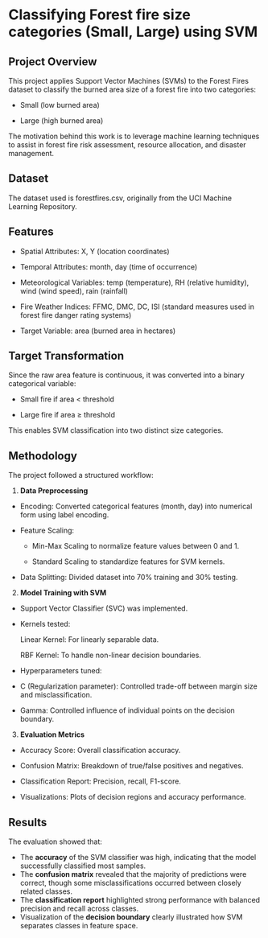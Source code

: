 
# Classifying Forest fire size categories (Small, Large) using SVM

## Project Overview

This project applies Support Vector Machines (SVMs) to the Forest Fires dataset to classify the burned area size of a forest fire into two categories:

* Small (low burned area)

* Large (high burned area)

The motivation behind this work is to leverage machine learning techniques to assist in forest fire risk assessment, resource allocation, and disaster management.


## Dataset

The dataset used is forestfires.csv, originally from the UCI Machine Learning Repository.

## Features

* Spatial Attributes: X, Y (location coordinates)

* Temporal Attributes: month, day (time of occurrence)

* Meteorological Variables: temp (temperature), RH (relative humidity), wind (wind speed), rain (rainfall)

* Fire Weather Indices: FFMC, DMC, DC, ISI (standard measures used in forest fire danger rating systems)

* Target Variable: area (burned area in hectares)

## Target Transformation

Since the raw area feature is continuous, it was converted into a binary categorical variable:

* Small fire if area < threshold

* Large fire if area ≥ threshold

This enables SVM classification into two distinct size categories.

## Methodology

The project followed a structured workflow:

1. **Data Preprocessing**

  * Encoding: Converted categorical features (month, day) into numerical form using label encoding.

  * Feature Scaling:

    * Min-Max Scaling to normalize feature values between 0 and 1.

    * Standard Scaling to standardize features for SVM kernels.

  * Data Splitting: Divided dataset into 70% training and 30% testing.

2. **Model Training with SVM**

* Support Vector Classifier (SVC) was implemented.

* Kernels tested:

  Linear Kernel: For linearly separable data.

  RBF Kernel: To handle non-linear decision boundaries.

* Hyperparameters tuned:

* C (Regularization parameter): Controlled trade-off between margin size and misclassification.

* Gamma: Controlled influence of individual points on the decision boundary.

3. **Evaluation Metrics**

* Accuracy Score: Overall classification accuracy.

* Confusion Matrix: Breakdown of true/false positives and negatives.

* Classification Report: Precision, recall, F1-score.

* Visualizations: Plots of decision regions and accuracy performance.

## Results

The evaluation showed that:

* The **accuracy** of the SVM classifier was high, indicating that the model successfully classified most samples.
* The **confusion matrix** revealed that the majority of predictions were correct, though some misclassifications occurred between closely related classes.
* The **classification report** highlighted strong performance with balanced precision and recall across classes.
* Visualization of the **decision boundary** clearly illustrated how SVM separates classes in feature space.

